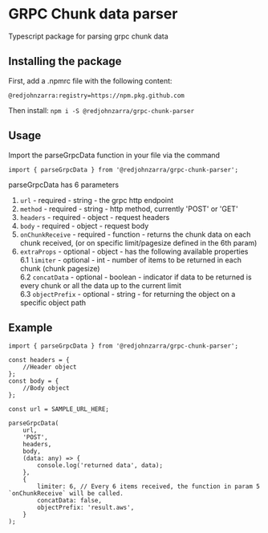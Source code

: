 # GRPC Chunk data parser

Typescript package for parsing grpc chunk data

## Installing the package

First, add a .npmrc file with the following content:

```
@redjohnzarra:registry=https://npm.pkg.github.com
```

Then install:
`npm i -S @redjohnzarra/grpc-chunk-parser`

## Usage

Import the parseGrpcData function in your file via the command

```
import { parseGrpcData } from '@redjohnzarra/grpc-chunk-parser';
```

parseGrpcData has 6 parameters

1. `url` - required - string - the grpc http endpoint
2. `method` - required - string - http method, currently 'POST' or 'GET'
3. `headers` - required - object - request headers
4. `body` - required - object - request body
5. `onChunkReceive` - required - function - returns the chunk data on each chunk received, (or on specific limit/pagesize defined in the 6th param)
6. `extraProps` - optional - object - has the following available properties  
   6.1 `limiter` - optional - int - number of items to be returned in each chunk (chunk pagesize)  
   6.2 `concatData` - optional - boolean - indicator if data to be returned is every chunk or all the data up to the current limit  
   6.3 `objectPrefix` - optional - string - for returning the object on a specific object path

## Example

```
import { parseGrpcData } from '@redjohnzarra/grpc-chunk-parser';

const headers = {
    //Header object
};
const body = {
    //Body object
};

const url = SAMPLE_URL_HERE;

parseGrpcData(
    url,
    'POST',
    headers,
    body,
    (data: any) => {
        console.log('returned data', data);
    },
    {
        limiter: 6, // Every 6 items received, the function in param 5 `onChunkReceive` will be called.
        concatData: false,
        objectPrefix: 'result.aws',
    }
);
```
